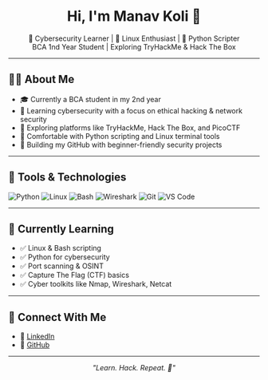 <h1 align="center">Hi, I'm Manav Koli 👋</h1>

<p align="center">
  🚀 Cybersecurity Learner | 🐧 Linux Enthusiast | 🐍 Python Scripter <br>
  BCA 1nd Year Student | Exploring TryHackMe & Hack The Box
</p>

---

## 👨‍💻 About Me

- 🎓 Currently a BCA student in my 2nd year
- 🔐 Learning cybersecurity with a focus on ethical hacking & network security
- 🧠 Exploring platforms like TryHackMe, Hack The Box, and PicoCTF
- 🐍 Comfortable with Python scripting and Linux terminal tools
- 📁 Building my GitHub with beginner-friendly security projects

---

## 🧰 Tools & Technologies

![Python](https://img.shields.io/badge/-Python-05122A?style=flat&logo=python)
![Linux](https://img.shields.io/badge/-Linux-05122A?style=flat&logo=linux)
![Bash](https://img.shields.io/badge/-Bash-05122A?style=flat&logo=gnu-bash)
![Wireshark](https://img.shields.io/badge/-Wireshark-05122A?style=flat&logo=wireshark)
![Git](https://img.shields.io/badge/-Git-05122A?style=flat&logo=git)
![VS Code](https://img.shields.io/badge/-VSCode-05122A?style=flat&logo=visual-studio-code)

---

## 🌱 Currently Learning

- ✅ Linux & Bash scripting
- ✅ Python for cybersecurity
- ✅ Port scanning & OSINT
- ✅ Capture The Flag (CTF) basics
- ✅ Cyber toolkits like Nmap, Wireshark, Netcat

---

## 🔗 Connect With Me

- 💼 [LinkedIn](https://www.linkedin.com/in/your-username)  
- 🐙 [GitHub](https://github.com/your-username)

---

<p align="center"><i>"Learn. Hack. Repeat. 🔁"</i></p>
